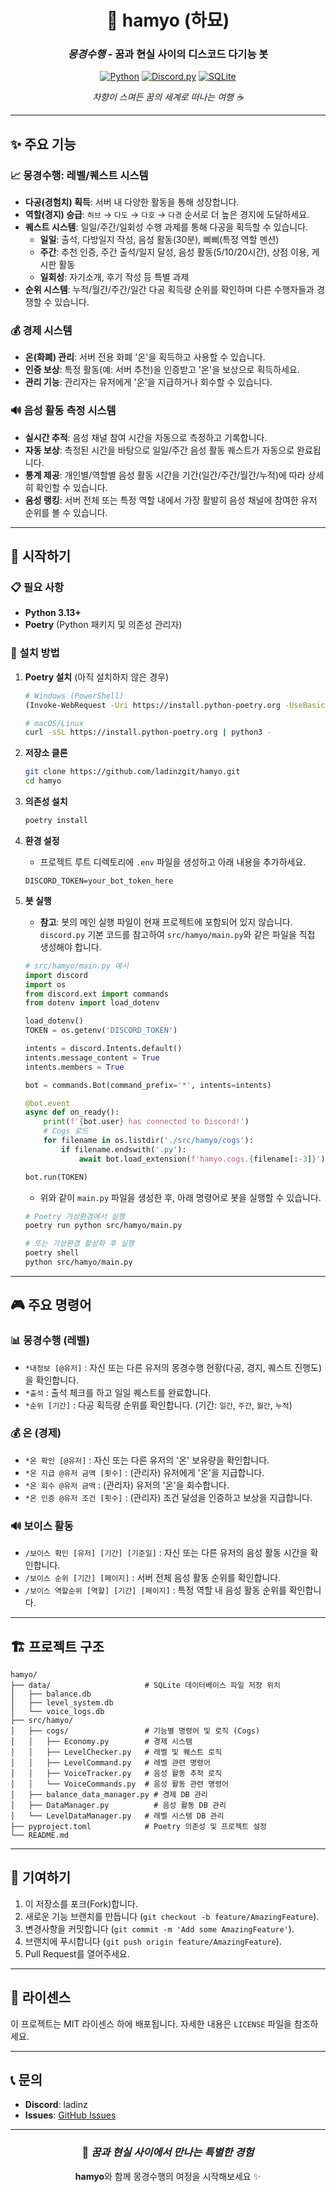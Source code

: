 <div align="center">

# 🌸 hamyo (하묘)
### *몽경수행* - 꿈과 현실 사이의 디스코드 다기능 봇

[![Python](https://img.shields.io/badge/Python-3.13+-blue.svg?style=flat-square&logo=python)](https://www.python.org/)
[![Discord.py](https://img.shields.io/badge/discord.py-2.5+-5865F2.svg?style=flat-square&logo=discord)](https://discordpy.readthedocs.io/)
[![SQLite](https://img.shields.io/badge/SQLite-Database-003B57.svg?style=flat-square&logo=sqlite)](https://www.sqlite.org/)

*차향이 스며든 꿈의 세계로 떠나는 여행 ☕*

</div>

---

## ✨ 주요 기능

### 📈 **몽경수행: 레벨/퀘스트 시스템**
- **다공(경험치) 획득**: 서버 내 다양한 활동을 통해 성장합니다.
- **역할(경지) 승급**: `허브` → `다도` → `다호` → `다경` 순서로 더 높은 경지에 도달하세요.
- **퀘스트 시스템**: 일일/주간/일회성 수행 과제를 통해 다공을 획득할 수 있습니다.
  - **일일**: 출석, 다방일지 작성, 음성 활동(30분), 삐삐(특정 역할 멘션)
  - **주간**: 추천 인증, 주간 출석/일지 달성, 음성 활동(5/10/20시간), 상점 이용, 게시판 활동
  - **일회성**: 자기소개, 후기 작성 등 특별 과제
- **순위 시스템**: 누적/월간/주간/일간 다공 획득량 순위를 확인하며 다른 수행자들과 경쟁할 수 있습니다.

### 💰 **경제 시스템**
- **온(화폐) 관리**: 서버 전용 화폐 '온'을 획득하고 사용할 수 있습니다.
- **인증 보상**: 특정 활동(예: 서버 추천)을 인증받고 '온'을 보상으로 획득하세요.
- **관리 기능**: 관리자는 유저에게 '온'을 지급하거나 회수할 수 있습니다.

### 🔊 **음성 활동 측정 시스템**
- **실시간 추적**: 음성 채널 참여 시간을 자동으로 측정하고 기록합니다.
- **자동 보상**: 측정된 시간을 바탕으로 일일/주간 음성 활동 퀘스트가 자동으로 완료됩니다.
- **통계 제공**: 개인별/역할별 음성 활동 시간을 기간(일간/주간/월간/누적)에 따라 상세히 확인할 수 있습니다.
- **음성 랭킹**: 서버 전체 또는 특정 역할 내에서 가장 활발히 음성 채널에 참여한 유저 순위를 볼 수 있습니다.

---

## 🚀 시작하기

### 📋 필요 사항
- **Python 3.13+**
- **Poetry** (Python 패키지 및 의존성 관리자)

### 🔧 설치 방법

1. **Poetry 설치** (아직 설치하지 않은 경우)
   ```bash
   # Windows (PowerShell)
   (Invoke-WebRequest -Uri https://install.python-poetry.org -UseBasicParsing).Content | python -
   
   # macOS/Linux
   curl -sSL https://install.python-poetry.org | python3 -
   ```

2. **저장소 클론**
   ```bash
   git clone https://github.com/ladinzgit/hamyo.git
   cd hamyo
   ```

3. **의존성 설치**
   ```bash
   poetry install
   ```

4. **환경 설정**
   - 프로젝트 루트 디렉토리에 `.env` 파일을 생성하고 아래 내용을 추가하세요.
   ```env
   DISCORD_TOKEN=your_bot_token_here
   ```

5. **봇 실행**
   - **참고**: 봇의 메인 실행 파일이 현재 프로젝트에 포함되어 있지 않습니다. `discord.py` 기본 코드를 참고하여 `src/hamyo/main.py`와 같은 파일을 직접 생성해야 합니다.
   ```python
   # src/hamyo/main.py 예시
   import discord
   import os
   from discord.ext import commands
   from dotenv import load_dotenv

   load_dotenv()
   TOKEN = os.getenv('DISCORD_TOKEN')

   intents = discord.Intents.default()
   intents.message_content = True
   intents.members = True

   bot = commands.Bot(command_prefix='*', intents=intents)

   @bot.event
   async def on_ready():
       print(f'{bot.user} has connected to Discord!')
       # Cogs 로드
       for filename in os.listdir('./src/hamyo/cogs'):
           if filename.endswith('.py'):
               await bot.load_extension(f'hamyo.cogs.{filename[:-3]}')

   bot.run(TOKEN)
   ```
   - 위와 같이 `main.py` 파일을 생성한 후, 아래 명령어로 봇을 실행할 수 있습니다.
   ```bash
   # Poetry 가상환경에서 실행
   poetry run python src/hamyo/main.py
   
   # 또는 가상환경 활성화 후 실행
   poetry shell
   python src/hamyo/main.py
   ```

---

## 🎮 주요 명령어

### 📊 **몽경수행 (레벨)**
- `*내정보 [@유저]` : 자신 또는 다른 유저의 몽경수행 현황(다공, 경지, 퀘스트 진행도)을 확인합니다.
- `*출석` : 출석 체크를 하고 일일 퀘스트를 완료합니다.
- `*순위 [기간]` : 다공 획득량 순위를 확인합니다. (기간: `일간`, `주간`, `월간`, `누적`)

### 💰 **온 (경제)**
- `*온 확인 [@유저]` : 자신 또는 다른 유저의 '온' 보유량을 확인합니다.
- `*온 지급 @유저 금액 [횟수]` : (관리자) 유저에게 '온'을 지급합니다.
- `*온 회수 @유저 금액` : (관리자) 유저의 '온'을 회수합니다.
- `*온 인증 @유저 조건 [횟수]` : (관리자) 조건 달성을 인증하고 보상을 지급합니다.

### 🔊 **보이스 활동**
- `/보이스 확인 [유저] [기간] [기준일]` : 자신 또는 다른 유저의 음성 활동 시간을 확인합니다.
- `/보이스 순위 [기간] [페이지]` : 서버 전체 음성 활동 순위를 확인합니다.
- `/보이스 역할순위 [역할] [기간] [페이지]` : 특정 역할 내 음성 활동 순위를 확인합니다.

---

## 🏗️ 프로젝트 구조

```
hamyo/
├── data/                     # SQLite 데이터베이스 파일 저장 위치
│   ├── balance.db
│   ├── level_system.db
│   └── voice_logs.db
├── src/hamyo/
│   ├── cogs/                 # 기능별 명령어 및 로직 (Cogs)
│   │   ├── Economy.py        # 경제 시스템
│   │   ├── LevelChecker.py   # 레벨 및 퀘스트 로직
│   │   ├── LevelCommand.py   # 레벨 관련 명령어
│   │   ├── VoiceTracker.py   # 음성 활동 추적 로직
│   │   └── VoiceCommands.py  # 음성 활동 관련 명령어
│   ├── balance_data_manager.py # 경제 DB 관리
│   ├── DataManager.py          # 음성 활동 DB 관리
│   └── LevelDataManager.py   # 레벨 시스템 DB 관리
├── pyproject.toml            # Poetry 의존성 및 프로젝트 설정
└── README.md
```

---

## 🤝 기여하기

1. 이 저장소를 포크(Fork)합니다.
2. 새로운 기능 브랜치를 만듭니다 (`git checkout -b feature/AmazingFeature`).
3. 변경사항을 커밋합니다 (`git commit -m 'Add some AmazingFeature'`).
4. 브랜치에 푸시합니다 (`git push origin feature/AmazingFeature`).
5. Pull Request를 열어주세요.

---

## 📄 라이센스

이 프로젝트는 MIT 라이센스 하에 배포됩니다. 자세한 내용은 `LICENSE` 파일을 참조하세요.

---

## 📞 문의

- **Discord**: ladinz
- **Issues**: [GitHub Issues](https://github.com/ladinzgit/hamyo/issues)

---

<div align="center">

### 🌙 *꿈과 현실 사이에서 만나는 특별한 경험*

**hamyo**와 함께 몽경수행의 여정을 시작해보세요 ✨

</div>